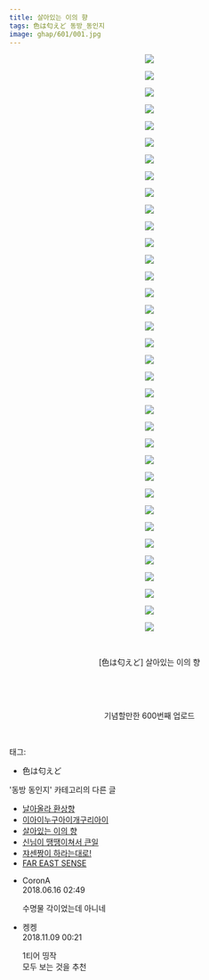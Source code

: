 ```yaml
---
title: 살아있는 이의 향
tags: 色は匂えど 동방_동인지
image: ghap/601/001.jpg
---
```

<div class="article">
<p style="text-align: center; clear: none; float: none;"><img src="{{ site.nasurl }}/ghap/601/001.jpg"/></p>
<p style="text-align: center; clear: none; float: none;"><img src="{{ site.nasurl }}/ghap/601/002.jpg"/></p>
<p style="text-align: center; clear: none; float: none;"><img src="{{ site.nasurl }}/ghap/601/003.jpg"/></p>
<p style="text-align: center; clear: none; float: none;"><img src="{{ site.nasurl }}/ghap/601/004.jpg"/></p>
<p style="text-align: center; clear: none; float: none;"><img src="{{ site.nasurl }}/ghap/601/005.jpg"/></p>
<p style="text-align: center; clear: none; float: none;"><img src="{{ site.nasurl }}/ghap/601/006.jpg"/></p>
<p style="text-align: center; clear: none; float: none;"><img src="{{ site.nasurl }}/ghap/601/007.jpg"/></p>
<p style="text-align: center; clear: none; float: none;"><img src="{{ site.nasurl }}/ghap/601/008.jpg"/></p>
<p style="text-align: center; clear: none; float: none;"><img src="{{ site.nasurl }}/ghap/601/009.jpg"/></p>
<p style="text-align: center; clear: none; float: none;"><img src="{{ site.nasurl }}/ghap/601/010.jpg"/></p>
<p style="text-align: center; clear: none; float: none;"><img src="{{ site.nasurl }}/ghap/601/011.jpg"/></p>
<p style="text-align: center; clear: none; float: none;"><img src="{{ site.nasurl }}/ghap/601/012.jpg"/></p>
<p style="text-align: center; clear: none; float: none;"><img src="{{ site.nasurl }}/ghap/601/013.jpg"/></p>
<p style="text-align: center; clear: none; float: none;"><img src="{{ site.nasurl }}/ghap/601/014.jpg"/></p>
<p style="text-align: center; clear: none; float: none;"><img src="{{ site.nasurl }}/ghap/601/015.jpg"/></p>
<p style="text-align: center; clear: none; float: none;"><img src="{{ site.nasurl }}/ghap/601/016.jpg"/></p>
<p style="text-align: center; clear: none; float: none;"><img src="{{ site.nasurl }}/ghap/601/017.jpg"/></p>
<p style="text-align: center; clear: none; float: none;"><img src="{{ site.nasurl }}/ghap/601/018.jpg"/></p>
<p style="text-align: center; clear: none; float: none;"><img src="{{ site.nasurl }}/ghap/601/019.jpg"/></p>
<p style="text-align: center; clear: none; float: none;"><img src="{{ site.nasurl }}/ghap/601/020.jpg"/></p>
<p style="text-align: center; clear: none; float: none;"><img src="{{ site.nasurl }}/ghap/601/021.jpg"/></p>
<p style="text-align: center; clear: none; float: none;"><img src="{{ site.nasurl }}/ghap/601/022.jpg"/></p>
<p style="text-align: center; clear: none; float: none;"><img src="{{ site.nasurl }}/ghap/601/023.jpg"/></p>
<p style="text-align: center; clear: none; float: none;"><img src="{{ site.nasurl }}/ghap/601/024.jpg"/></p>
<p style="text-align: center; clear: none; float: none;"><img src="{{ site.nasurl }}/ghap/601/025.jpg"/></p>
<p style="text-align: center; clear: none; float: none;"><img src="{{ site.nasurl }}/ghap/601/026.jpg"/></p>
<p style="text-align: center; clear: none; float: none;"><img src="{{ site.nasurl }}/ghap/601/027.jpg"/></p>
<p style="text-align: center; clear: none; float: none;"><img src="{{ site.nasurl }}/ghap/601/028.jpg"/></p>
<p style="text-align: center; clear: none; float: none;"><img src="{{ site.nasurl }}/ghap/601/029.jpg"/></p>
<p style="text-align: center; clear: none; float: none;"><img src="{{ site.nasurl }}/ghap/601/030.jpg"/></p>
<p style="text-align: center; clear: none; float: none;"><img src="{{ site.nasurl }}/ghap/601/031.jpg"/></p>
<p style="text-align: center; clear: none; float: none;"><img src="{{ site.nasurl }}/ghap/601/032.jpg"/></p>
<p style="text-align: center; clear: none; float: none;"><img src="{{ site.nasurl }}/ghap/601/033.png"/></p>
<p style="text-align: center; clear: none; float: none;"><img src="{{ site.nasurl }}/ghap/601/034.jpg"/></p>
<p style="text-align: center; clear: none; float: none;"><img src="{{ site.nasurl }}/ghap/601/035.jpg"/></p>
<p style="text-align: center; clear: none; float: none;"><br/></p>
<p style="text-align: center; clear: none; float: none;">[色は匂えど] 살아있는 이의 향</p>
<p style="text-align: center; clear: none; float: none;"><br/></p>
<p style="text-align: center; clear: none; float: none;"><br/></p>
<p style="text-align: center; clear: none; float: none;">기념할만한 600번째 업로드</p>
<p><br/></p>
</div><div class="tagTrail">
<p>태그: </p>
<ul>
<li>色は匂えど</li>
</ul>
</div><div class="another">
<p>'동방 동인지' 카테고리의 다른 글</p>
<ul>
<li><a href="/2016-06-28-ghap_603">날아올라 환상향</a></li>
<li><a href="/2016-06-28-ghap_602">이아이누구아이개구리아이</a></li>
<li><a href="/2016-06-28-ghap_601">살아있는 이의 향</a></li>
<li><a href="/2016-06-28-ghap_600">신님이 땡땡이쳐서 큰일</a></li>
<li><a href="/2016-06-28-ghap_599">쟈센짱이 하라는대로!</a></li>
<li><a href="/2016-06-28-ghap_598">FAR EAST SENSE</a></li>
</ul>
</div><div class="cb_module cb_fluid">
<div class="cb_wrt cb_profile">
<div class="comment">
<ul>
<li class="cb_thumb_off" id="comment15271352">
<div class="cb_comment_area">
<div class="cb_info_area">
<div class="cb_section">
<span class="cb_nick_name">CoronA</span>
</div>
<div class="cb_section">
<span class="cb_date">2018.06.16 02:49 </span>
</div>
</div>
<div class="cb_dsc_comment">
<p class="cb_dsc">
											수명물 각이었는데 아니네
										</p>
</div>
</div></li>
<li class="cb_thumb_off" id="comment15370148">
<div class="cb_comment_area">
<div class="cb_info_area">
<div class="cb_section">
<span class="cb_nick_name">켕켕</span>
</div>
<div class="cb_section">
<span class="cb_date">2018.11.09 00:21 </span>
</div>
</div>
<div class="cb_dsc_comment">
<p class="cb_dsc">
											1티어 띵작<br/>
모두 보는 것을 추천
										</p>
</div>
</div></li>
</ul>
</div>
</div><!-- commentList close -->
</div>